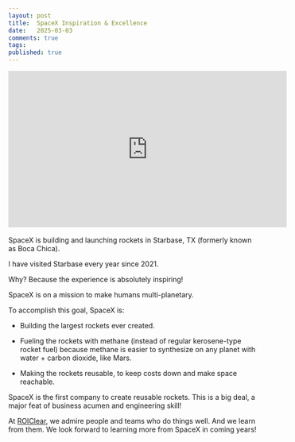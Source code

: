 ```yaml
---
layout: post
title:  SpaceX Inspiration & Excellence
date:   2025-03-03
comments: true
tags: 
published: true
---
```

<div class="video-container">
<iframe width="560" height="315" src="https://www.youtube.com/embed/CEY6dS5D838?si=-TWCX14Z6cMX9NC5" title="YouTube video player" frameborder="0" allow="accelerometer; autoplay; clipboard-write; encrypted-media; gyroscope; picture-in-picture; web-share" referrerpolicy="strict-origin-when-cross-origin" allowfullscreen></iframe>
</div>
<br/>
SpaceX is building and launching rockets in Starbase, TX (formerly known as Boca Chica). 

I have visited Starbase every year since 2021. 

Why? Because the experience is absolutely inspiring!

<!--more-->

SpaceX is on a mission to make humans multi-planetary. 

To accomplish this goal, SpaceX is:
* Building the largest rockets ever created.

* Fueling the rockets with methane (instead of regular kerosene-type rocket fuel) because methane is easier to synthesize on any planet with water + carbon dioxide, like Mars.

* Making the rockets reusable, to keep costs down and make space reachable. 

SpaceX is the first company to create reusable rockets. This is a big deal, a major feat of business acumen and engineering skill!

At [ROIClear](https://ROIClear.com), we admire people and teams who do things well. And we learn from them. We look forward to learning more from SpaceX in coming years!
